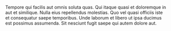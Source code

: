 Tempore qui facilis aut omnis soluta quas. Qui itaque quasi et doloremque in aut et similique. Nulla eius repellendus molestias. Quo vel quasi officiis iste et consequatur saepe temporibus. Unde laborum et libero ut ipsa ducimus est possimus assumenda. Sit nesciunt fugit saepe qui autem dolore aut.
